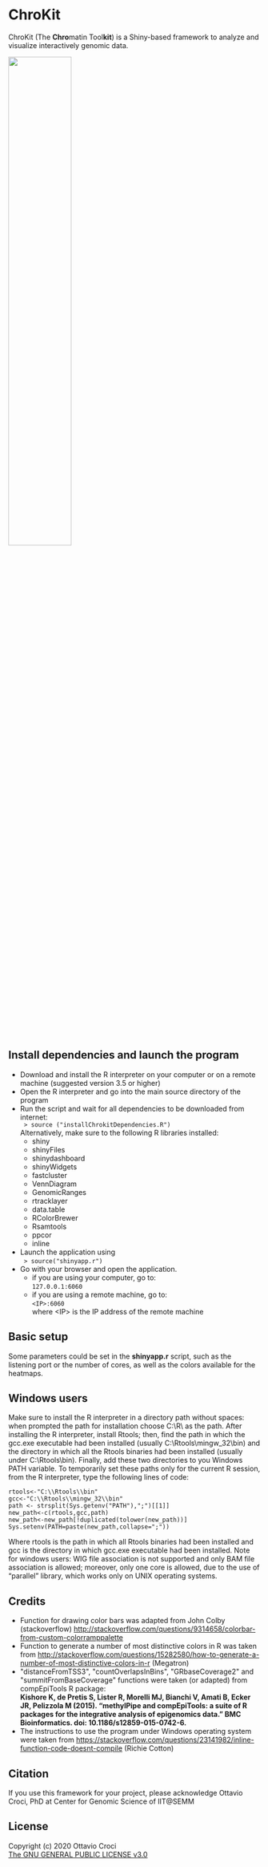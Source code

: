 # ChroKit
ChroKit (The **Chro**matin Tool**kit**) is a Shiny-based framework to analyze and visualize interactively genomic data.

<img src="https://github.com/ocroci/ChroKit/blob/master/logo2.png" height="50%" width="50%">

## Install dependencies and launch the program
- Download and install the R interpreter on your computer or on a remote machine (suggested version 3.5 or higher)
- Open the R interpreter and go into the main source directory of the program
- Run the script and wait for all dependencies to be downloaded from internet:\
 ``` > source ("installChrokitDependencies.R")```\
 Alternatively, make sure to the following R libraries installed:
  - shiny
  - shinyFiles
  - shinydashboard
  - shinyWidgets
  - fastcluster
  - VennDiagram
  - GenomicRanges
  - rtracklayer
  - data.table
  - RColorBrewer
  - Rsamtools
  - ppcor
  - inline
- Launch the application using\
  ``` > source("shinyapp.r")```
- Go with your browser and open the application.
  - if you are using your computer, go to:\
    ```127.0.0.1:6060```
  - if you are using a remote machine, go to:\
    ```<IP>:6060 ```\
    where \<IP\> is the IP address of the remote machine

## Basic setup
Some parameters could be set in the **shinyapp.r** script, such as the listening port or the number of cores, as well as the colors available for the heatmaps.

## Windows users
Make sure to install the R interpreter in a directory path without spaces: when prompted the path for installation choose C:\R\ as the path.
After installing the R interpreter, install Rtools; then, find the path in which the gcc.exe executable had been installed (usually C:\Rtools\mingw_32\bin) and the directory in which all the Rtools binaries had been installed (usually under C:\Rtools\bin). Finally, add these two directories to you Windows PATH variable.
To temporarily set these paths only for the current R session, from the R interpreter, type the following lines of code:
```
rtools<-"C:\\Rtools\\bin"
gcc<-"C:\\Rtools\\mingw_32\\bin"
path <- strsplit(Sys.getenv("PATH"),";")[[1]]
new_path<-c(rtools,gcc,path)
new_path<-new_path[!duplicated(tolower(new_path))]
Sys.setenv(PATH=paste(new_path,collapse=";"))
```
Where rtools is the path in which all Rtools binaries had been installed and gcc is the directory in which gcc.exe executable had been installed. 
Note for windows users: WIG file association is not supported and only BAM file association is allowed; moreover, only one core is allowed, due to the use of “parallel” library, which works only on UNIX operating systems.

## Credits
- Function for drawing color bars was adapted from John Colby (stackoverflow) http://stackoverflow.com/questions/9314658/colorbar-from-custom-colorramppalette
- Function to generate a number of most distinctive colors in R was taken from http://stackoverflow.com/questions/15282580/how-to-generate-a-number-of-most-distinctive-colors-in-r (Megatron)
- "distanceFromTSS3", "countOverlapsInBins", "GRbaseCoverage2" and "summitFromBaseCoverage" functions were taken (or adapted) from compEpiTools R package:\
**Kishore K, de Pretis S, Lister R, Morelli MJ, Bianchi V, Amati B, Ecker JR, Pelizzola M (2015). “methylPipe and compEpiTools: a suite of R packages for the integrative analysis of epigenomics data.” BMC Bioinformatics. doi: 10.1186/s12859-015-0742-6.**
- The instructions to use the program under Windows operating system were taken from https://stackoverflow.com/questions/23141982/inline-function-code-doesnt-compile (Richie Cotton)

## Citation
If you use this framework for your project, please acknowledge Ottavio Croci, PhD at Center for Genomic Science of IIT@SEMM

## License
Copyright (c) 2020 Ottavio Croci\
[The GNU GENERAL PUBLIC LICENSE v3.0](LICENSE)
